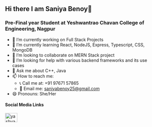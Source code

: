 ## Hi there I am Saniya Benoy👋

### Pre-Final year Student at Yeshwantrao Chavan College of Engineering, Nagpur


- 🔭 I’m currently working on Full Stack Projects
- 🌱 I’m currently learning React, NodeJS, Express, Typescript, CSS, MongoDB 
- 👯 I’m looking to collaborate on MERN Stack project
- 🤔 I’m looking for help with various backend frameworks and its use cases
- 💬 Ask me about C++, Java
- 📫 How to reach me:
  - 📞 Call me at: +91 97671 57865
  - 📧 Email me: saniyabenoy25@gmail.com
- 😄 Pronouns: She/Her
#### Social Media Links
<p align="left">
  <a href="https://www.linkedin.com/in/saniya-benoy-18767925b" target="blank"><img align="center" src="https://raw.githubusercontent.com/rahuldkjain/github-profile-readme-generator/master/src/images/icons/Social/linked-in-alt.svg" alt="yashvardhankumar" height="30" width="40" /></a>
</p>
